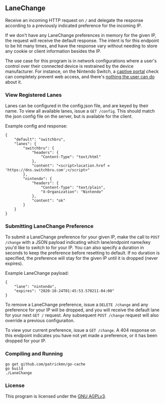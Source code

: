 ## LaneChange
Receive an incoming HTTP request on `/` and delegate the response according to a previously indicated preference for the incoming IP.

If we don't have any LaneChange preferences in memory for the given IP, the request will receive the default response. The intent is for this endpoint to be hit many times, and have the response vary without needing to store any cookie or client information besides the IP.

The use case for this program is in network configurations where a user's control over their connected device is restrained by the device manufacturer. For instance, on the Nintendo Switch, a [captive portal](https://en.wikipedia.org/wiki/Captive_portal) check can completely prevent web access, and there's [nothing the user can do](https://www.change.org/p/nintendo-nintendo-expose-the-fully-functional-internet-browser-built-into-the-switch) about it.

### View Registered Lanes
Lanes can be configured in the config.json file, and are keyed by their name. To view all available lanes, issue a `GET /config`. This should match the json config file on the server, but is available for the client.

Example config and response:
```
{
    "default": "switchbru",
    "lanes": {
        "switchbru": {
            "headers": {
                "Content-Type": "text/html"
            },
            "content": "<script>location.href = 'https://dns.switchbru.com';</script>"
        },
        "nintendo": {
            "headers": {
                "Content-Type": "text/plain",
                "X-Organization": "Nintendo"
            },
            "content": "ok"
        }
    }
}
```

### Submitting LaneChange Preference
To submit a LaneChange preference for your given IP, make the call to `POST /change` with a JSON payload indicating which lane/endpoint name/key you'd like to switch to for your IP. You can also specify a duration in seconds to keep the preference before resetting to default. If no duration is specified, the preference will stay for the given IP until it is dropped (never expires).

Example LaneChange payload:
```
{
    "lane": "nintendo",
    "expires": "2020-10-24T01:45:53.570211-04:00"
}
```

To remove a LaneChange preference, issue a `DELETE /change` and any preference for your IP will be dropped, and you will receive the default lane for your next `GET /` request. Any subsequent `POST /change` request will also override a previous configuraiton.

To view your current preference, issue a `GET /change`. A 404 response on this endpoint indicates you have not yet made a preference, or it has been dropped for your IP.

### Compiling and Running
```
go get github.com/patrickmn/go-cache
go build
./LaneChange
```

### License
This program is licensed under the [GNU AGPLv3](https://choosealicense.com/licenses/agpl-3.0/).
